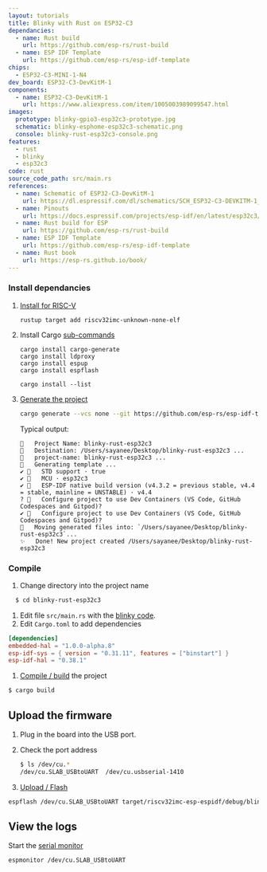 ```yaml
---
layout: tutorials
title: Blinky with Rust on ESP32-C3
dependancies:
  - name: Rust build
    url: https://github.com/esp-rs/rust-build
  - name: ESP IDF Template
    url: https://github.com/esp-rs/esp-idf-template
chips:
  - ESP32-C3-MINI-1-N4
dev_board: ESP32-C3-DevKitM-1
components:
  - name: ESP32-C3-DevKitM-1
    url: https://www.aliexpress.com/item/1005003989099547.html
images:
  prototype: blinky-gpio3-esp32c3-prototype.jpg
  schematic: blinky-esphome-esp32c3-schematic.png
  console: blinky-rust-esp32c3-console.png
features:
  - rust
  - blinky
  - esp32c3
code: rust
source_code_path: src/main.rs
references:
  - name: Schematic of ESP32-C3-DevKitM-1
    url: https://dl.espressif.com/dl/schematics/SCH_ESP32-C3-DEVKITM-1_V1_20200915A.pdf
  - name: Pinouts
    url: https://docs.espressif.com/projects/esp-idf/en/latest/esp32c3/hw-reference/esp32c3/user-guide-devkitm-1.html#pin-layout
  - name: Rust build for ESP
    url: https://github.com/esp-rs/rust-build
  - name: ESP IDF Template
    url: https://github.com/esp-rs/esp-idf-template
  - name: Rust book
    url: https://esp-rs.github.io/book/
---
```


### Install dependancies

1. [Install for RISC-V](https://github.com/esp-rs/rust-build#risc-v-installation)
    ```
    rustup target add riscv32imc-unknown-none-elf
    ```
1. Install Cargo [sub-commands](https://github.com/esp-rs/esp-idf-template#install-cargo-sub-commands)
    ```
    cargo install cargo-generate
    cargo install ldproxy
    cargo install espup
    cargo install espflash

    cargo install --list
    ```
1. [Generate the project](https://github.com/esp-rs/esp-idf-template#generate-the-project)
    ```sh
    cargo generate --vcs none --git https://github.com/esp-rs/esp-idf-template cargo
    ```

    Typical output:
    ```
    🤷   Project Name: blinky-rust-esp32c3
    🔧   Destination: /Users/sayanee/Desktop/blinky-rust-esp32c3 ...
    🔧   project-name: blinky-rust-esp32c3 ...
    🔧   Generating template ...
    ✔ 🤷   STD support · true
    ✔ 🤷   MCU · esp32c3
    ✔ 🤷   ESP-IDF native build version (v4.3.2 = previous stable, v4.4 = stable, mainline = UNSTABLE) · v4.4
    ? 🤷   Configure project to use Dev Containers (VS Code, GitHub Codespaces and Gitpod)?
    ✔ 🤷   Configure project to use Dev Containers (VS Code, GitHub Codespaces and Gitpod)?
    🔧   Moving generated files into: `/Users/sayanee/Desktop/blinky-rust-esp32c3`...
    ✨   Done! New project created /Users/sayanee/Desktop/blinky-rust-esp32c3
    ```

### Compile

1. Change directory into the project name
  ```sh
    $ cd blinky-rust-esp32c3
  ```
1. Edit file `src/main.rs` with the [blinky code](#code).
1. Edit `Cargo.toml` to add dependencies
  ```toml
  [dependencies]
  embedded-hal = "1.0.0-alpha.8"
  esp-idf-sys = { version = "0.31.11", features = ["binstart"] }
  esp-idf-hal = "0.38.1"
  ```
1. [Compile / build](https://github.com/esp-rs/esp-idf-template#build) the project
  ```sh
  $ cargo build
  ```

## Upload the firmware

1. Plug in the board into the USB port.
1. Check the port address

    ```sh
    $ ls /dev/cu.*
    /dev/cu.SLAB_USBtoUART  /dev/cu.usbserial-1410
    ```

1. [Upload / Flash](https://github.com/esp-rs/esp-idf-template#flash)
  ```sh
  espflash /dev/cu.SLAB_USBtoUART target/riscv32imc-esp-espidf/debug/blinky-rust-esp32c3
  ```

## View the logs

Start the [serial monitor](https://github.com/esp-rs/esp-idf-template#monitor)
  ```sh
  espmonitor /dev/cu.SLAB_USBtoUART
  ```
